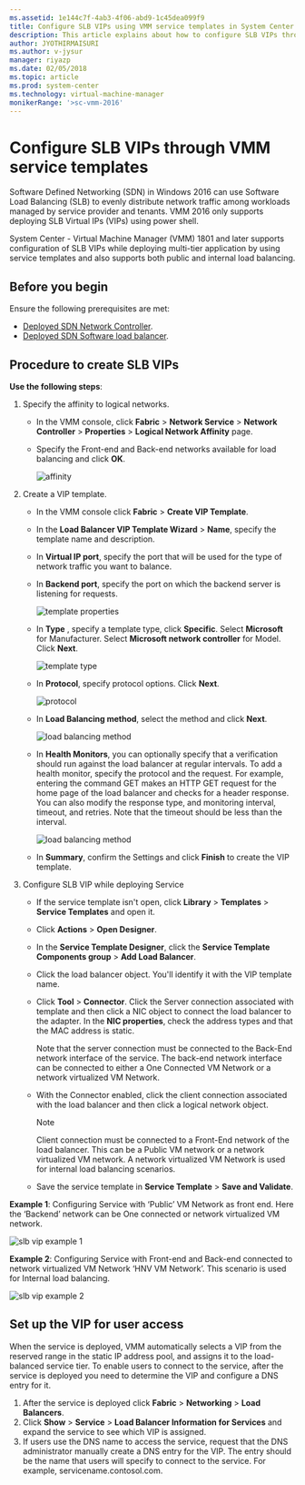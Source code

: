 ```yaml
---
ms.assetid: 1e144c7f-4ab3-4f06-abd9-1c45dea099f9
title: Configure SLB VIPs using VMM service templates in System Center - Virtual Machine Manager
description: This article explains about how to configure SLB VIPs through VMM service templates using VMM.
author: JYOTHIRMAISURI
ms.author: v-jysur
manager: riyazp
ms.date: 02/05/2018
ms.topic: article
ms.prod: system-center
ms.technology: virtual-machine-manager
monikerRange: '>sc-vmm-2016'
---
```

#	Configure SLB VIPs through VMM service templates

Software Defined Networking (SDN) in Windows 2016 can use Software Load Balancing (SLB) to evenly distribute network traffic among workloads managed by service provider and tenants. VMM 2016 only supports deploying SLB Virtual IPs (VIPs) using power shell.

System Center - Virtual Machine Manager (VMM) 1801 and later supports configuration of SLB VIPs while deploying multi-tier application by using service templates and also supports both public and internal load balancing.


## Before you begin

Ensure the following prerequisites are met:

-  [Deployed SDN Network Controller](sdn-controller.md).
-  [Deployed SDN Software load balancer](sdn-slb.md).


## Procedure to create SLB VIPs

**Use the following steps**:

1. Specify the affinity to logical networks.
   - In the VMM console, click **Fabric** > **Network Service** > **Network Controller** > **Properties** > **Logical Network Affinity** page.
   - Specify the Front-end and Back-end networks available for load balancing and click **OK**.

     ![affinity](media/slb-vip/affinity.png)

2. Create a VIP template.
   - In the VMM console click **Fabric** > **Create VIP Template**.
   -  In the **Load Balancer VIP Template Wizard** > **Name**, specify the template name and description.  
   - In **Virtual IP port**, specify the port that will be used for the type of network traffic you want to balance.
   - In **Backend port**, specify the port on which the backend server is listening for requests.

     ![template properties](media/slb-vip/slb-properites.png)

   - In **Type** , specify a template type, click **Specific**. Select **Microsoft** for Manufacturer. Select **Microsoft network controller** for Model. Click **Next**.

     ![template type](media/slb-vip/template-type.png)

   - In **Protocol**, specify protocol options. Click **Next**.

     ![protocol](media/slb-vip/protocol-options.png)

   - In **Load Balancing method**, select the method  and click **Next**.

     ![load balancing method](media/slb-vip/load-balancing.png)

   - In **Health Monitors**, you can optionally specify that a verification should run against the load balancer at regular intervals. To add a health monitor, specify the protocol and the request. For example, entering the command GET makes an HTTP GET request for the home page of the load balancer and checks for a header response. You can also modify the response type, and monitoring interval, timeout, and retries. Note that the timeout should be less than the interval.

     ![load balancing method](media/slb-vip/health-monitor.png)

   - In **Summary**, confirm the Settings and click **Finish** to create the VIP template.

3. Configure SLB VIP while deploying Service
   - If the service template isn't open, click **Library** > **Templates** > **Service Templates** and open it.
   - Click **Actions** > **Open Designer**.
   - In the **Service Template Designer**, click the **Service Template Components group** > **Add Load Balancer**.
   - Click the load balancer object. You'll identify it with the VIP template name.
   - Click **Tool** > **Connector**. Click the Server connection associated with template and then click a NIC object to connect the load balancer to the adapter. In the **NIC properties**, check the address types and that the MAC address is static.

     Note that the server connection must be connected to the Back-End network interface of the service. The back-end network interface can be connected to either a One Connected VM Network or a network virtualized VM Network.

   - With the Connector enabled,  click the client connection associated with the load balancer and then click a logical network object.

     > [!NOTE]
     > Client connection must be connected to a Front-End network of the load balancer. This can be a Public VM network or a network virtualized VM network. A network virtualized VM Network is used for internal load balancing scenarios.

   - Save the service template in **Service Template** > **Save and Validate**.

**Example 1**: Configuring Service with ‘Public’ VM Network as front end. Here the ‘Backend’ network can be One connected or network virtualized VM network.

![slb vip example 1](media/slb-vip/example-1.png)


**Example 2**: Configuring Service with Front-end and Back-end connected to network virtualized VM Network ‘HNV VM Network’. This scenario is used for Internal load balancing.


![slb vip example 2](media/slb-vip/example-2.png)


## Set up the VIP for user access

When the service is deployed, VMM automatically selects a VIP from the reserved range in the static IP address pool, and assigns it to the load-balanced service tier. To enable users to connect to the service, after the service is deployed you need to determine the VIP and configure a DNS entry for it.

1.	After the service is deployed click **Fabric** > **Networking** > **Load Balancers**.
2.	Click **Show** > **Service** > **Load Balancer Information for Services** and expand the service to see which VIP is assigned.
3.	If users use the DNS name to access the service, request that the DNS administrator manually create a DNS entry for the VIP. The entry should be the name that users will specify to connect to the service.  For example, servicename.contosol.com.
